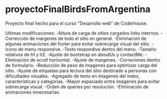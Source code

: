 # proyectoFinalBirdsFromArgentina
Proyecto final hecho para el curso "Desarrollo web" de Coderhouse.

Ultimas modificaciones: 
-Altura de carga de sitios cargados links internos.
-Corrección de margenes de todo el sitio en general.
-Eliminación de algunas animaciones del footer para evitar sobrecarga visual del sitio.
-Icono de menu responsive.
-Texto respondive dentro del menu.
-Tamaño relativos de h1 y h2.
-Ajuste de bootstrap en aboutUs y contactMe:
  -Eliminación de scroll horizontal.
  -Ajuste de margenes.
  -Correciones dentro de formulario.
 -Reducción de peso de imagenes para optimizar carga del sitio.
 -Ajuste de etiquetas para lectura del sitio destinado a personas con dificultades visuales.
 -Agregado de texto en imagenes del index, caracteristicas y categorias.
 -Mayor espaciado entre imagenes para evitar sobrecarga visual.
 -Orden de queries por resolución.
 -Eliminación de animaciones innecesarias.
 
